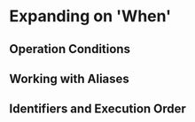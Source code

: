 # Expanding on 'When'

## Operation Conditions



## Working with Aliases



## Identifiers and Execution Order

